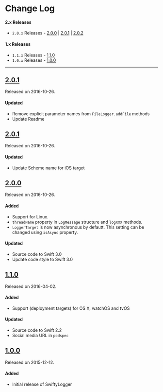 # Change Log

#### 2.x Releases

- `2.0.x` Releases - [2.0.0](#200) | [2.0.1](#201) | [2.0.2](#202)

#### 1.x Releases

- `1.1.x` Releases - [1.1.0](#110)
- `1.0.x` Releases - [1.0.0](#100)

---

## [2.0.1](https://github.com/mtynior/SwiftyLogger/releases/tag/2.0.2)
Released on 2016-10-26.

#### Updated
- Remove explicit parameter names from `FileLogger.addFile` methods
- Update Readme

## [2.0.1](https://github.com/mtynior/SwiftyLogger/releases/tag/2.0.1)
Released on 2016-10-26.

#### Updated
- Update Scheme name for iOS target


## [2.0.0](https://github.com/mtynior/SwiftyLogger/releases/tag/2.0.0)
Released on 2016-10-26.

#### Added
- Support for Linux.
- `threadName` property in `LogMessage` structure and `logXXX` methods.
- `LoggerTarget` is now asynchronous by defautt. This setting can be changed using `isAsync` property.

#### Updated
- Source code to Swift 3.0
- Update code style to Swift 3.0


## [1.1.0](https://github.com/mtynior/SwiftyLogger/releases/tag/1.1.0)
Released on 2016-04-02.

#### Added
- Support (deployment targets) for OS X, watchOS and tvOS

#### Updated
- Source code to Swift 2.2	
- Social media URL in `podspec`

## [1.0.0](https://github.com/mtynior/SwiftyLogger/releases/tag/1.0.0)
Released on 2015-12-12.

#### Added
- Initial release of SwiftyLogger

